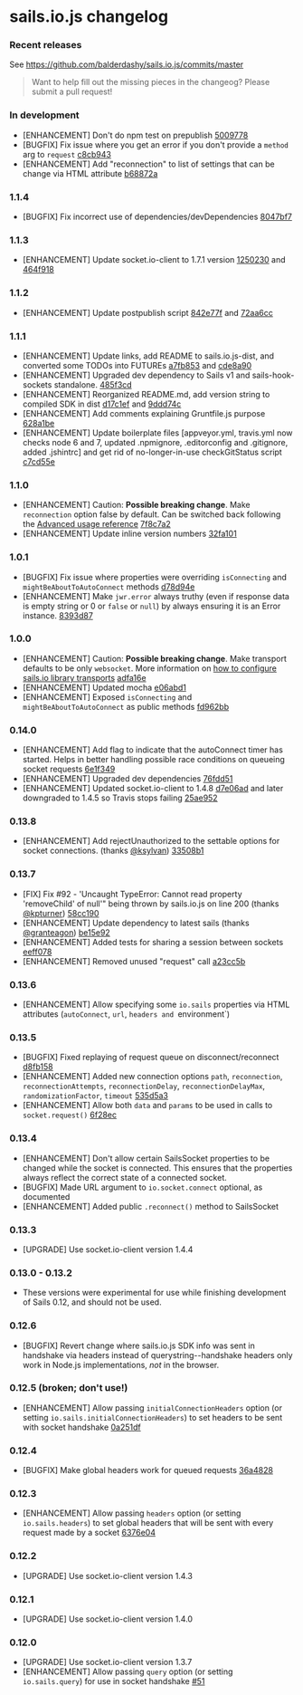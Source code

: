# sails.io.js changelog

### Recent releases

See https://github.com/balderdashy/sails.io.js/commits/master

> Want to help fill out the missing pieces in the changeog?  Please submit a pull request!

### In development

* [ENHANCEMENT] Don't do npm test on prepublish [5009778](https://github.com/balderdashy/sails.io.js/commit/50097787b427b35c9d58f61fed3d173bdeca4b12)
* [BUGFIX] Fix issue where you get an error if you don't provide a `method` arg to `request` [c8cb943](https://github.com/balderdashy/sails.io.js/commit/c8cb943d1ab420ba267383b150da747e2378b76e)
* [ENHANCEMENT] Add "reconnection" to list of settings that can be change via HTML attribute [b68872a](https://github.com/balderdashy/sails.io.js/commit/b68872ac118cbb990f100f54b033f485f819c1ee)

### 1.1.4

* [BUGFIX] Fix incorrect use of dependencies/devDependencies [8047bf7](https://github.com/balderdashy/sails.io.js/commit/8047bf71cf746d841e5834aa85c84306d13b9a53)

### 1.1.3

* [ENHANCEMENT] Update socket.io-client to 1.7.1 version [1250230](https://github.com/balderdashy/sails.io.js/commit/1250230500971351cdb40e4fe65cdab9d6d492c6) and [464f918](https://github.com/balderdashy/sails.io.js/commit/464f9189cc9cc466d8b143aa38ddeb73addb9713)

### 1.1.2

* [ENHANCEMENT] Update postpublish script [842e77f](https://github.com/balderdashy/sails.io.js/commit/842e77feb13bfb5d5ebbc5e09c2dde43c0656747) and [72aa6cc](https://github.com/balderdashy/sails.io.js/commit/72aa6cc25c8812b5022f0987f20c9bc8ea7b74d7)

### 1.1.1

* [ENHANCEMENT] Update links, add README to sails.io.js-dist, and converted some TODOs into FUTUREs [a7fb853](https://github.com/balderdashy/sails.io.js/commit/a7fb853d786cbb728f382c94a6a65667c59f06d0) and [cde8a90](https://github.com/balderdashy/sails.io.js/commit/cde8a9092d7d13109ce9e864f6d046ffa4e2632b)
* [ENHANCEMENT] Upgraded dev dependency to Sails v1 and sails-hook-sockets standalone. [485f3cd](https://github.com/balderdashy/sails.io.js/commit/485f3cdec4df8300921c221b7e697f6fdfdc5689)
* [ENHANCEMENT] Reorganized README.md, add version string to compiled SDK in dist [d17c1ef](https://github.com/balderdashy/sails.io.js/commit/d17c1effe381a8c44edbfbcc4b8536b34135e51d) and [9ddd74c](https://github.com/balderdashy/sails.io.js/commit/9ddd74cfcf2a78c21613a966ca35e5f5189b360a)
* [ENHANCEMENT] Add comments explaining Gruntfile.js purpose  [628a1be](https://github.com/balderdashy/sails.io.js/commit/628a1beab48d764e94f6022f6dcfb2566fd5029f)
* [ENHANCEMENT] Update boilerplate files [appveyor.yml, travis.yml now checks node 6 and 7, updated .npmignore, .editorconfig and .gitignore, added .jshintrc] and get rid of no-longer-in-use checkGitStatus script [c7cd55e](https://github.com/balderdashy/sails.io.js/commit/c7cd55eee6b92ad310c9e1916a1007f97b663e3e)

### 1.1.0

* [ENHANCEMENT] Caution: **Possible breaking change**. Make `reconnection` option false by default. Can be switched back following the [Advanced usage reference](https://github.com/balderdashy/sails.io.js#advanced-usage) [7f8c7a2](https://github.com/balderdashy/sails.io.js/commit/7f8c7a2d6d7430725bca5383f4b80570e038ab81)
* [ENHANCEMENT] Update inline version numbers [32fa101](https://github.com/balderdashy/sails.io.js/commit/32fa1017bc0ea374dd4c6e5cd3fb624a75ed0131)

### 1.0.1

* [BUGFIX] Fix issue where properties were overriding `isConnecting` and `mightBeAboutToAutoConnect` methods [d78d94e](https://github.com/balderdashy/sails.io.js/commit/d78d94e6488778221d73f56823b1b2f3d64eb0ce)
* [ENHANCEMENT] Make `jwr.error` always truthy (even if response data is empty string or 0 or `false` or `null`) by always ensuring it is an Error instance. [8393d87](https://github.com/balderdashy/sails.io.js/commit/8393d876cdca665886c863dbf664d0199f247846)

### 1.0.0

* [ENHANCEMENT] Caution: **Possible breaking change**. Make transport defaults to be only `websocket`. More information on [how to configure sails.io library transports](https://github.com/balderdashy/sails.io.js#change-the-transports-used-to-connect-to-the-server) [adfa16e](https://github.com/balderdashy/sails.io.js/commit/adfa16e54ce0c41315bb34ee9563c6a1799bac09)
* [ENHANCEMENT] Updated mocha [e06abd1](https://github.com/balderdashy/sails.io.js/commit/e06abd14f6a1678b25b4dfedd1fa542c9a6bfd0c)
* [ENHANCEMENT] Exposed `isConnecting` and `mightBeAboutToAutoConnect` as public methods [fd962bb](https://github.com/balderdashy/sails.io.js/commit/fd962bb4071a7f20903e5d07779bb7585df8b169)

### 0.14.0

* [ENHANCEMENT] Add flag to indicate that the autoConnect timer has started. Helps in better handling possible race conditions on queueing socket requests [6e1f349](https://github.com/balderdashy/sails.io.js/commit/6e1f349f807406ab6900ba537133a615a97439f7)
* [ENHANCEMENT] Upgraded dev dependencies [76fdd51](https://github.com/balderdashy/sails.io.js/commit/76fdd515eba69f4d7a328c51bcef732fb8c0912f)
* [ENHANCEMENT] Updated socket.io-client to 1.4.8 [d7e06ad](https://github.com/balderdashy/sails.io.js/commit/d7e06ad5929bf23168dfb28a0019b8a53875239a) and later downgraded to 1.4.5 so Travis stops failing [25ae952](https://github.com/balderdashy/sails.io.js/commit/25ae952a5c0a7fdc6b1ebfd1dffe8c79e954713f)


### 0.13.8

* [ENHANCEMENT] Add rejectUnauthorized to the settable options for socket connections. (thanks [@ksylvan](https://github.com/ksylvan)) [33508b1](https://github.com/balderdashy/sails.io.js/commit/33508b1b230d76609694591656bef893eb44657a)

### 0.13.7

* [FIX] Fix #92 - 'Uncaught TypeError: Cannot read property 'removeChild' of null'" being thrown by sails.io.js on line 200  (thanks [@kpturner](https://github.com/kpturner)) [58cc190](https://github.com/balderdashy/sails.io.js/commit/58cc190d3fc4c33ee5847d70c8a8f0cbb7c0d946)
* [ENHANCEMENT] Update dependency to latest sails (thanks [@granteagon](https://github.com/granteagon)) [be15e92](https://github.com/balderdashy/sails.io.js/commit/be15e929d875c692625420fe397a39664a9afbcc)
* [ENHANCEMENT] Added tests for sharing a session between sockets [eeff078](https://github.com/balderdashy/sails.io.js/commit/eeff0783d3044647bcac8bc7af50006b95fb2a66)
* [ENHANCEMENT] Removed unused "request" call [a23cc5b](https://github.com/balderdashy/sails.io.js/commit/a23cc5bc0384c8c15b16b9197d763e1ea7a2ea0d)

### 0.13.6

* [ENHANCEMENT] Allow specifying some `io.sails` properties via HTML attributes (`autoConnect`, `url`, `headers and `environment`)

### 0.13.5

* [BUGFIX] Fixed replaying of request queue on disconnect/reconnect [d8fb158](https://github.com/balderdashy/sails.io.js/commit/d8fb1585e7671922b499b5fac4a706edc5f810fa)
* [ENHANCEMENT] Added new connection options `path`, `reconnection`, `reconnectionAttempts`, `reconnectionDelay`, `reconnectionDelayMax`, `randomizationFactor`, `timeout` [535d5a3](https://github.com/balderdashy/sails.io.js/commit/535d5a36e4034489500c5f8bc6306ade868c38b6)
* [ENHANCEMENT] Allow both `data` and `params` to be used in calls to `socket.request()` [6f28ec](https://github.com/balderdashy/sails.io.js/commit/6f28ec9a456b5826f8580a2f398c2b7dc08aa5f2)

### 0.13.4

* [ENHANCEMENT] Don't allow certain SailsSocket properties to be changed while the socket is connected.  This ensures that the properties always reflect the correct state of a connected socket.
* [BUGFIX] Made URL argument to `io.socket.connect` optional, as documented
* [ENHANCEMENT] Added public `.reconnect()` method to SailsSocket

### 0.13.3

* [UPGRADE] Use socket.io-client version 1.4.4

### 0.13.0 - 0.13.2

* These versions were experimental for use while finishing development of Sails 0.12, and should not be used.

### 0.12.6

* [BUGFIX] Revert change where sails.io.js SDK info was sent in handshake via headers instead of querystring--handshake headers only work in Node.js implementations, _not_ in the browser.

### 0.12.5 (broken; don't use!)

* [ENHANCEMENT] Allow passing `initialConnectionHeaders` option (or setting `io.sails.initialConnectionHeaders`) to set headers to be sent with socket handshake [0a251df](https://github.com/balderdashy/sails.io.js/commit/0a251df66b7fa8bc4d89b25b38ce0c1ac28d62ff)

### 0.12.4

* [BUGFIX] Make global headers work for queued requests [36a4828](https://github.com/balderdashy/sails.io.js/commit/36a4828ce7117f7efcd21640587f7ca34f61d492)

### 0.12.3

* [ENHANCEMENT] Allow passing `headers` option (or setting `io.sails.headers`) to set global headers that will be sent with every request made by a socket [6376e04](https://github.com/balderdashy/sails.io.js/commit/6376e049bc987d2b6dabf591aae86af5edc2e624)

### 0.12.2

* [UPGRADE] Use socket.io-client version 1.4.3

### 0.12.1

* [UPGRADE] Use socket.io-client version 1.4.0

### 0.12.0

* [UPGRADE] Use socket.io-client version 1.3.7
* [ENHANCEMENT] Allow passing `query` option (or setting `io.sails.query`) for use in socket handshake [#51](https://github.com/balderdashy/sails.io.js/pull/51)
